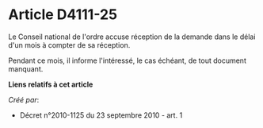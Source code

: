 # Article D4111-25

Le Conseil national de l'ordre accuse réception de la demande dans le délai d'un mois à compter de sa réception. 

Pendant ce mois, il informe l'intéressé, le cas échéant, de tout document manquant.

**Liens relatifs à cet article**

_Créé par_:

  - Décret n°2010-1125 du 23 septembre 2010 - art. 1
